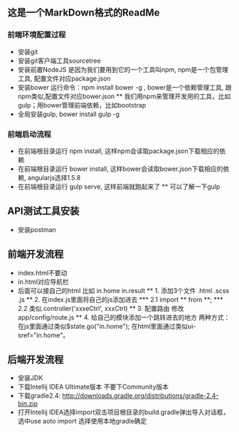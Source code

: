 ## 这是一个MarkDown格式的ReadMe
### 前端环境配置过程
* 安装git
* 安装git客户端工具sourcetree
* 安装前置NodeJS 是因为我们要用到它的一个工具叫npm, npm是一个包管理工具, 配置文件对应package.json
* 安装bower 运行命令：npm install bower -g , bower是一个依赖管理工具, 跟npm类似,配置文件对应bower.json
** 我们用npm来管理开发用的工具，比如gulp；用bower管理前端依赖，比如bootstrap
* 全局安装gulp, bower install gulp -g

### 前端启动流程
* 在前端根目录运行 npm install, 这样npm会读取package.json下载相应的依赖
* 在前端根目录运行 bower install, 这样bower会读取bower.json下载相应的依赖, angularjs选择1.5.8
* 在前端根目录运行 gulp serve, 这样前端就跑起来了
** 可以了解一下gulp

## API测试工具安装
* 安装postman

## 前端开发流程
* index.html不要动
* in.html对应导航栏
* 后面可以接自己的html 比如 in.home  in.result
** 1. 添加3个文件 .html .scss .js
** 2. 在index.js里面将自己的js添加进去
*** 2.1 import ** from **;
*** 2.2 类似.controller('xxxeCtrl', xxxCtrl)
** 3. 配置路由 修改app/config/route.js
** 4. 给自己的模块添加一个跳转进去的地方 两种方式：在js里面通过类似$state.go("in.home"); 在html里面通过类似ui-sref="in.home"。

## 后端开发流程
* 安装JDK
* 下载Intellij IDEA Ultimate版本 不要下Community版本
* 下载gradle2.4: http://downloads.gradle.org/distributions/gradle-2.4-bin.zip
* 打开Intellij IDEA选择import双击项目根目录的build.gradle弹出导入对话框，选中use aoto import 选择使用本地gradle确定
